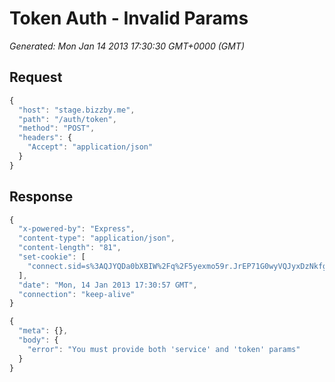 # Token Auth - Invalid Params

*Generated: Mon Jan 14 2013 17:30:30 GMT+0000 (GMT)*
## Request
```javascript
{
  "host": "stage.bizzby.me",
  "path": "/auth/token",
  "method": "POST",
  "headers": {
    "Accept": "application/json"
  }
}
```

## Response
```javascript
{
  "x-powered-by": "Express",
  "content-type": "application/json",
  "content-length": "81",
  "set-cookie": [
    "connect.sid=s%3AQJYQDa0bXBIW%2Fq%2F5yexmo59r.JrEP71G0wyVQJyxDzNkfg%2Fp3cjinZOJzIC%2Fzot3%2FnvI; Path=/"
  ],
  "date": "Mon, 14 Jan 2013 17:30:57 GMT",
  "connection": "keep-alive"
}
```
```javascript
{
  "meta": {},
  "body": {
    "error": "You must provide both 'service' and 'token' params"
  }
}
```

